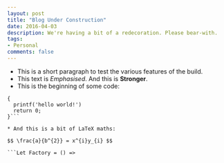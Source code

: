 ```yaml
---
layout: post
title: "Blog Under Construction"
date: 2016-04-03
description: We're having a bit of a redecoration. Please bear-with.
tags:
- Personal
comments: false
---
```


* This is a short paragraph to test the various features of the build.
* This text is *Emphasised*. And this is **Stronger**.
* This is the beginning of some code:

<!-- more -->

  ```public static int main()
  {
    printf('hello world!')
    return 0;
  }```

* And this is a bit of LaTeX maths:

$$ \frac{a}{b^{2}} = x^{i}y_{i} $$

  ```Let Factory = () => 
